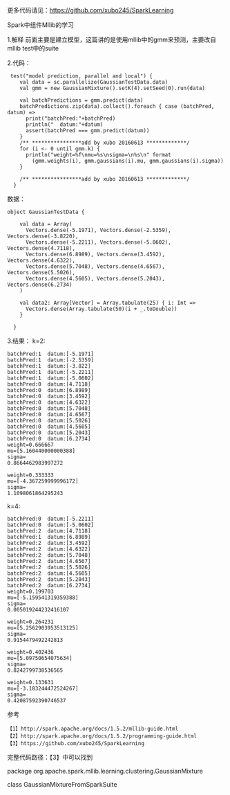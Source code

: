 
更多代码请见：https://github.com/xubo245/SparkLearning

Spark中组件Mllib的学习

1.解释
前面主要是建立模型，这篇讲的是使用mllib中的gmm来预测，主要改自mllib test中的suite



2.代码：
	
	 test("model prediction, parallel and local") {
	    val data = sc.parallelize(GaussianTestData.data)
	    val gmm = new GaussianMixture().setK(4).setSeed(0).run(data)
	
	    val batchPredictions = gmm.predict(data)
	    batchPredictions.zip(data).collect().foreach { case (batchPred, datum) =>
	      print("batchPred:"+batchPred)
	      println("  datum:"+datum)
	      assert(batchPred === gmm.predict(datum))
	    }
	    /** ****************add by xubo 20160613 *************/
	    for (i <- 0 until gmm.k) {
	      println("weight=%f\nmu=%s\nsigma=\n%s\n" format
	        (gmm.weights(i), gmm.gaussians(i).mu, gmm.gaussians(i).sigma))
	    }
	
	    /** ****************add by xubo 20160613 *************/
	  }

数据：

	object GaussianTestData {
	
	    val data = Array(
	      Vectors.dense(-5.1971), Vectors.dense(-2.5359), Vectors.dense(-3.8220),
	      Vectors.dense(-5.2211), Vectors.dense(-5.0602), Vectors.dense(4.7118),
	      Vectors.dense(6.8989), Vectors.dense(3.4592), Vectors.dense(4.6322),
	      Vectors.dense(5.7048), Vectors.dense(4.6567), Vectors.dense(5.5026),
	      Vectors.dense(4.5605), Vectors.dense(5.2043), Vectors.dense(6.2734)
	    )
	
	    val data2: Array[Vector] = Array.tabulate(25) { i: Int =>
	      Vectors.dense(Array.tabulate(50)(i + _.toDouble))
	    }
	
	  }

3.结果：
k=2:
	
	batchPred:1  datum:[-5.1971]
	batchPred:1  datum:[-2.5359]
	batchPred:1  datum:[-3.822]
	batchPred:1  datum:[-5.2211]
	batchPred:1  datum:[-5.0602]
	batchPred:0  datum:[4.7118]
	batchPred:0  datum:[6.8989]
	batchPred:0  datum:[3.4592]
	batchPred:0  datum:[4.6322]
	batchPred:0  datum:[5.7048]
	batchPred:0  datum:[4.6567]
	batchPred:0  datum:[5.5026]
	batchPred:0  datum:[4.5605]
	batchPred:0  datum:[5.2043]
	batchPred:0  datum:[6.2734]
	weight=0.666667
	mu=[5.160440000000388]
	sigma=
	0.8664462983997272  
	
	weight=0.333333
	mu=[-4.367259999996172]
	sigma=
	1.1098061864295243  

k=4:


	batchPred:0  datum:[-5.2211]
	batchPred:0  datum:[-5.0602]
	batchPred:2  datum:[4.7118]
	batchPred:1  datum:[6.8989]
	batchPred:2  datum:[3.4592]
	batchPred:2  datum:[4.6322]
	batchPred:2  datum:[5.7048]
	batchPred:2  datum:[4.6567]
	batchPred:2  datum:[5.5026]
	batchPred:2  datum:[4.5605]
	batchPred:2  datum:[5.2043]
	batchPred:2  datum:[6.2734]
	weight=0.199703
	mu=[-5.159541319359388]
	sigma=
	0.005019244232416107  
	
	weight=0.264231
	mu=[5.2562903953513125]
	sigma=
	0.9154479492242813  
	
	weight=0.402436
	mu=[5.09750654075634]
	sigma=
	0.8242799738536565  
	
	weight=0.133631
	mu=[-3.183244472524267]
	sigma=
	0.42087592390746537  


参考

	【1】http://spark.apache.org/docs/1.5.2/mllib-guide.html 
	【2】http://spark.apache.org/docs/1.5.2/programming-guide.html
	【3】https://github.com/xubo245/SparkLearning



完整代码路径：【3】中可以找到

package org.apache.spark.mllib.learning.clustering.GaussianMixture

class GaussianMixtureFromSparkSuite